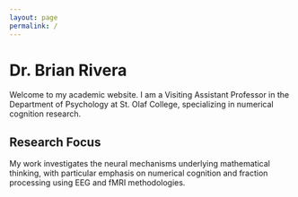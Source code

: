 ```yaml
---
layout: page
permalink: /
---
```


# Dr. Brian Rivera

Welcome to my academic website. I am a Visiting Assistant Professor in the Department of Psychology at St. Olaf College, specializing in numerical cognition research.

## Research Focus
My work investigates the neural mechanisms underlying mathematical thinking, with particular emphasis on numerical cognition and fraction processing using EEG and fMRI methodologies.
